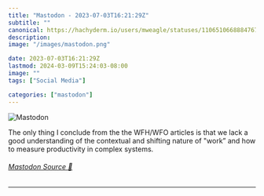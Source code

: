 ```yaml
---
title: "Mastodon - 2023-07-03T16:21:29Z"
subtitle: ""
canonical: https://hachyderm.io/users/mweagle/statuses/110651066888476742
description:
image: "/images/mastodon.png"

date: 2023-07-03T16:21:29Z
lastmod: 2024-03-09T15:24:03-08:00
image: ""
tags: ["Social Media"]

categories: ["mastodon"]
---
```

![Mastodon](/images/mastodon.png)

<p>The only thing I conclude from the the WFH/WFO articles is that we lack a good understanding of the contextual and shifting nature of &quot;work” and how to measure productivity in complex systems.</p>


###### [Mastodon Source 🐘](https://hachyderm.io/@mweagle/110651066888476742)

___
